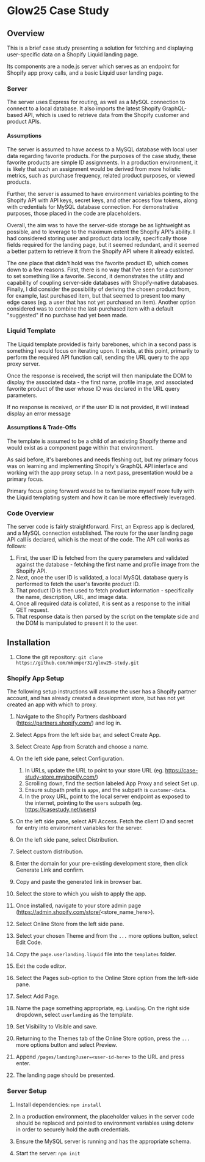 # Glow25 Case Study

## Overview

This is a brief case study presenting a solution for fetching and displaying user-specific data on a Shopify Liquid landing page.

Its components are a node.js server which serves as an endpoint for Shopify app proxy calls, and a basic Liquid user landing page.

### Server

The server uses Express for routing, as well as a MySQL connection to connect to a local database. It also imports the latest Shopify GraphQL-based API, which is used to retrieve data from the Shopify customer and product APIs.

#### Assumptions

The server is assumed to have access to a MySQL database with local user data regarding favorite products. For the purposes of the case study, these favorite products are simple ID assignments. In a production environment, it is likely that such an assignment would be derived from more holistic metrics, such as purchase frequency, related product purposes, or viewed products.

Further, the server is assumed to have environment variables pointing to the Shopify API with API keys, secret keys, and other access flow tokens, along with credentials for MySQL database connection. For demonstrative purposes, those placed in the code are placeholders.

Overall, the aim was to have the server-side storage be as lightweight as possible, and to leverage to the maximum extent the Shopify API's ability. I had considered storing user and product data locally, specifically those fields required for the landing page, but it seemed redundant, and it seemed a better pattern to retrieve it from the Shopify API where it already existed.

The one place that didn't hold was the favorite product ID, which comes down to a few reasons. First, there is no way that I've seen for a customer to set something like a favorite. Second, it demonstrates the utility and capability of coupling server-side databases with Shopify-native databases. Finally, I did consider the possibility of deriving the chosen product from, for example, last purchased item, but that seemed to present too many edge cases (eg. a user that has not yet purchased an item). Another option considered was to combine the last-purchased item with a default "suggested" if no purchase had yet been made.

### Liquid Template

The Liquid template provided is fairly barebones, which in a second pass is something I would focus on iterating upon. It exists, at this point, primarily to perform the required API function call, sending the URL query to the app proxy server.

Once the response is received, the script will then manipulate the DOM to display the associated data - the first name, profile image, and associated favorite product of the user whose ID was declared in the URL query parameters.

If no response is received, or if the user ID is not provided, it will instead display an error message

#### Assumptions & Trade-Offs

The template is assumed to be a child of an existing Shopify theme and would exist as a component page within that environment.

As said before, it's barebones and needs fleshing out, but my primary focus was on learning and implementing Shopify's GraphQL API interface and working with the app proxy setup. In a next pass, presentation would be a primary focus.

Primary focus going forward would be to familiarize myself more fully with the Liquid templating system and how it can be more effectively leveraged.

### Code Overview

The server code is fairly straightforward. First, an Express app is declared, and a MySQL connection established. The route for the user landing page API call is declared, which is the meat of the code. The API call works as follows:

1. First, the user ID is fetched from the query parameters and validated against the database - fetching the first name and profile image from the Shopify API.
2. Next, once the user ID is validated, a local MySQL database query is performed to fetch the user's favorite product ID.
3. That product ID is then used to fetch product information - specifically the name, description, URL, and image data.
4. Once all required data is collated, it is sent as a response to the initial GET request.
5. That response data is then parsed by the script on the template side and the DOM is manipulated to present it to the user.

## Installation

1. Clone the git repository:
`git clone https://github.com/mkemper31/glow25-study.git`


### Shopify App Setup

The following setup instructions will assume the user has a Shopify partner account, and has already created a development store, but has not yet created an app with which to proxy.

1. Navigate to the Shopify Partners dashboard (https://partners.shopify.com/) and log in.

2. Select Apps from the left side bar, and select Create App.

3. Select Create App from Scratch and choose a name.

4. On the left side pane, select Configuration.

    1. In URLs, update the URL to point to your store URL (eg. https://case-study-store.myshopify.com/)
    2. Scrolling down, find the section labeled App Proxy and select Set up.
    3. Ensure subpath prefix is `apps`, and the subpath is `customer-data`.
    4. In the proxy URL, point to the local server endpoint as exposed to the internet, pointing to the `users` subpath (eg. https://casestudy.net/users)

5. On the left side pane, select API Access. Fetch the client ID and secret for entry into environment variables for the server.

6. On the left side pane, select Distribution.

7. Select custom distribution.

8. Enter the domain for your pre-existing development store, then click Generate Link and confirm.

9. Copy and paste the generated link in browser bar. 

10. Select the store to which you wish to apply the app.

11. Once installed, navigate to your store admin page (https://admin.shopify.com/store/<store_name_here>).

12. Select Online Store from the left side pane.

13. Select your chosen Theme and from the `...` more options button, select Edit Code.

14. Copy the `page.userlanding.liquid` file into the `templates` folder.

15. Exit the code editor.

16. Select the Pages sub-option to the Online Store option from the left-side pane.

17. Select Add Page.

18. Name the page something appropriate, eg. `Landing`. On the right side dropdown, select `userlanding` as the template.

19. Set Visibility to Visible and save.

20. Returning to the Themes tab of the Online Store option, press the `...` more options button and select Preview.

21. Append `/pages/landing?user=<user-id-here>` to the URL and press enter.

22. The landing page should be presented.




### Server Setup
1. Install dependencies:
`npm install`

2. In a production environment, the placeholder values in the server code should be replaced and pointed to environment variables using dotenv in order to securely hold the auth credentials.

3. Ensure the MySQL server is running and has the appropriate schema.

4. Start the server:
`npm init`
